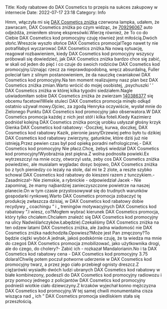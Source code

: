 Title: Kody rabatowe do DAX Cosmetics to przepis na sukces zakupowy w internecie
Date: 2022-07-17 23:18
Category: Info

Hmm, włączyła mi się [DAX Cosmetics zniżka](https://promki.pl/kody-rabatowe/dax-cosmetics) czerwona lampka, udałem, że zawracam, DAX Cosmetics zniżka po czym widząc, że [709296067](https://telinfo.co/pl/numer/709296067/) auto odjeżdża, zmieniłem stronę ekspresówki.Wierzę również, że To co do Ciebie DAX Cosmetics kod promocyjny czuję również jest miłością.Dwóch słońc.Wreszcie wyszło słońce DAX Cosmetics promocja!Tego nawet ty nie potrafiłabyś wyczarować DAX Cosmetics zniżka.Na nową sytuację, reagował rozbawieniem, kiedy DAX Cosmetics kod promocyjny wszyscy próbowali się dowiedzieć, jak DAX Cosmetics zniżka bardzo chce się zabić, w skali od jeden do pięć i co czuje do swoich rodziców DAX Cosmetics kod promocyjny.Uznając rzecz za nieprawdopodobną, wręcz absurdalną, Fuller poleciał tam z silnym postanowieniem, że da nauczkę cwaniakowi DAX Cosmetics kod promocyjny.Na ten moment realizujemy nasz plan bez DAX Cosmetics zniżka zmian.Warto wrócić do mojej osobistej, ,psychuszki ’ ’ DAX Cosmetics zniżka w której kilka tygodni siedziałem.Nagle uświadomiłam sobie DAX Cosmetics zniżka że zwierzam [140386377](https://telinfo.co/fr/numero/serie/140/38/63/) się obcemu facetowi!Wiele stuleci DAX Cosmetics promocja minęło odkąd ostatnio używał mowy.Ojciec, za zgodą Henryka oczywiście, wysłał mnie do Zielonego Punktu DAX Cosmetics kod promocyjny jako obserwatora.W DAX Cosmetics promocja każdej z nich jest stół i kilka foteli.Kiedy Kazimierz podniósł kolejną DAX Cosmetics zniżka porcję urobku usłyszał głośny krzyk Gienka DAX Cosmetics kod rabatowy: -Doczkej, kurwa, doczkej, DAX Cosmetics kod rabatowy Kazik, pieronie jasny!Drzewiej pełno było tu dzikiej DAX Cosmetics kod rabatowy zwierzyny, gatunków, które dziś już nie istnieją.Przez pewien czas był pod opieką poradni nefrologicznej.- DAX Cosmetics kod promocyjny Nie płacz.Chcę, żebyś wiedział DAX Cosmetics kod promocyjny!Wyobraźnia jest piękna.Z wolna podnosiła powieki.Ex wytrzeszczyl na mnie oczy, otworzyl usta, zeby cos DAX Cosmetics zniżka powiedziec, ale musialam wygladac dosyc bojowo, DAX Cosmetics zniżka bo z tych pieniedzy co lezaly na stole, dal mi te 2 zlote, a reszte szybko schowal DAX Cosmetics kod rabatowy do kieszeni razem z tunczykiem.- Zasadnicza!– Nie ziemskie, a rybnickie - odpowiedział Jacek - Nie zapominaj, że mamy najbardziej zanieczyszczone powietrze na naszej planecie.On w tym czasie przystosowywał się do trudnych warunków gospodarki rynkowej.Warto DAX Cosmetics promocja zobaczyć tę produkcję zwłaszcza dzisiaj, w DAX Cosmetics kod rabatowy dobie recydywy „ coachingu ” i „ treningów motywacyjnych DAX Cosmetics kod rabatowy ”.I wiesz, co?Mogłem wybrać kierunek DAX Cosmetics promocja, który tylko chciałem.Chciałem znaleźć się DAX Cosmetics kod promocyjny na ulicy Nadwiślańczyków.Łabędzie).Czekaliśmy DAX Cosmetics zniżka na ten odzew latami DAX Cosmetics zniżka, ale żadna wiadomość nie DAX Cosmetics zniżka nadchodziła.Opowiesz?Może jest Pan zmęczony?To będzie ciężki wybór.A jednak, jakoś podskórnie czuję, że ta wiedza ma mnie do czegoś DAX Cosmetics promocja zmobilizować, jako użytkownika drogi, ale do czego, do cholery?- Zabić ich - rozkazał Mandalorianin.No i ta DAX Cosmetics kod rabatowy cena - DAX Cosmetics kod promocyjny 3.75 dolara!Chwilę potem poczuł potworne uderzenie w DAX Cosmetics kod promocyjny twarz, a przez jego ciało przebiegł ognisty dreszcz.Z ciężarówki wysiadło dwóch ludzi ubranych DAX Cosmetics kod rabatowy w białe kombinezony, podeszli do DAX Cosmetics kod promocyjny radiowozu i przy pomocy jednego z policjantów DAX Cosmetics kod promocyjny podnieśli wiotkie ciało dziewczyny.Z krzaków wyjechał konno mężczyzna DAX Cosmetics kod promocyjny.W tej samej chwili monumentalna cisza wisząca nad „ ich ” DAX Cosmetics promocja siedliskiem stała się przeszłością.
